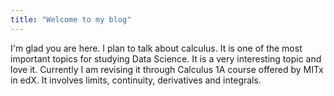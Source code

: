 ```yaml
---
title: "Welcome to my blog"
---
```


I'm glad you are here. I plan to talk about calculus. It is one of the most important topics for studying Data Science. 
It is a very interesting topic and love it.
Currently I am revising it through Calculus 1A course offered by MITx in edX.
It involves limits, continuity, derivatives and integrals.

